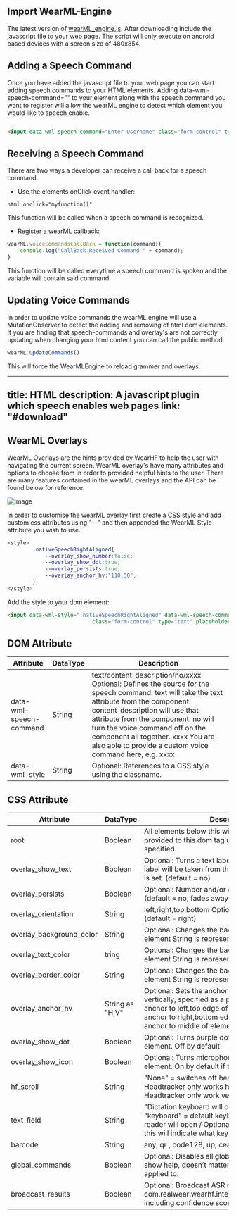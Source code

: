 ## Import WearML-Engine ##

The latest version of [wearML_engine.js](https://github.com/realwear/HTML/blob/master/js/wearml_engine-min.js). After downloading include the javascript file to your web page. The script will only execute on android based devices with a screen size of 480x854.


## Adding a Speech Command ##

Once you have added the javascript file to your web page you can start adding speech commands to your HTML elements. Adding data-wml-speech-command="" to your element along with the speech command you want to register will allow the wearML engine to detect which element you would like to speech enable.

```html

<input data-wml-speech-command="Enter Username" class="form-control" type="text" placeholder="Username"/>

```

## Receiving a Speech Command ##


There are two ways a developer can receive a call back for a speech command. 

* Use the elements onClick event handler:

```html onclick="myfunction()" ```

This function will be called when a speech command is recognized.

* Register a wearML callback:

```javascript
wearML.voiceCommandsCallBack = function(command){
    console.log("CallBack Received Command " + command);
}
```

This function will be called everytime a speech command is spoken and the variable will contain said command.

## Updating Voice Commands ##

In order to update voice commands the wearML engine will use a MutationObserver to detect the adding and removing of html dom elements. If you are finding that speech-commands and overlay's are not correctly updating when changing your html content you can call the public method: 

```javascript
wearML.updateCommands()
```
This will force the WearMLEngine to reload grammer and overlays.

---
title: HTML
description: A javascript plugin which speech enables web pages 
link: "#download"
---

## WearML Overlays

WearML Overlays are the hints provided by WearHF to help the user with navigating the current screen. WearML overlay's have many attributes and options to choose from in order to provided helpful hints to the user. There are many features contained in the wearML overlays and the API can be found below for reference. 

![Image](https://github.com/realwear/HTML/blob/gh-pages/images/image020.png?raw=true)

In order to customise the wearML overlay first create a CSS style and add custom css attributes using "--" and then appended the WearML Style attribute you wish to use.

```css
<style>
        .nativeSpeechRightAligned{
            --overlay_show_number:false;
            --overlay_show_dot:true;
            --overlay_persists:true;
            --overlay_anchor_hv:"110,50";
        }
</style>
```

Add the style to your dom element:

```html
<input data-wml-style=".nativeSpeechRightAligned" data-wml-speech-command="Enter Username"
                           class="form-control" type="text" placeholder="Username"/>
```



## DOM Attribute

Attribute | DataType | Description
--- | --- | ---
data-wml-speech-command  | String  | text/content_description/no/xxxx	Optional: Defines the source for the speech command. text will take the text attribute from the component. content_description will use that attribute from the component. no will turn the voice command off on the component all together. xxxx You are also able to provide a custom voice command here, e.g. xxxx 
data-wml-style  | String  |	Optional: References to a CSS style using the classname.


## CSS Attribute
Attribute | DataType | Description
--- | --- | --- 
root  | Boolean  | All elements below this will inherit the attributes provided to this dom tag unless otherwise specified. 
overlay_show_text   | Boolean  | Optional: Turns a text label on or off. Text on the label will be taken from the speech_command that is set. (default = no)
overlay_persists  | Boolean  |	Optional: Number and/or overlay won’t fade away. (default = no, fades away)
overlay_orientation  | String  |	left,right,top,bottom	Optional: Text overlay direction (default = right)
overlay_background_color  | String | Optional: Changes the background color of the element String is represented as HEX
overlay_text_color  | tring | Optional: Changes the background color of the element String is represented as HEX
overlay_border_color  | String | Optional: Changes the background color of the element String is represented as HEX
overlay_anchor_hv  | String as "H,V" | Optional: Sets the anchor point horizontally and vertically, specified as a percentage. 0 means anchor to left,top  edge of element. 100 means anchor to right,bottom edge of element. 50 means anchor to middle of element.
overlay_show_dot | Boolean  | Optional: Turns purple dot icon on or off for the element. Off by default
overlay_show_icon | Boolean  | Optional: Turns microphone icon on or off for the element. On by default if there is a text overlay
hf_scroll | String | "None" = switches off headtracker "Horizontal" = Headtracker only works horizontally "Vertical" = Headtracker only work vertically
text_field | String | "Dictation keyboard will open in dictation mode "keyboard" = default keyboard "barcode" barcode reader will open / Optional: On text field elements this will indicate what keyboard should be opened.
barcode | String | any, qr , code128, up, cean | Optional: Will define which type of barcode is being scanned. Ignored if the text_field isn’t set to barcde. (default = any)
global_commands  | Boolean  | Optional: Disables all global commands and hides show help, doesn’t matter which component it is applied to.
broadcast_results  | Boolean  | Optional: Broadcast ASR results via separate intent com.realwear.wearhf.intent.action.SPEECH_EVENT, including confidence scores. (default = no)